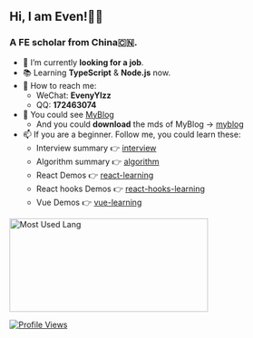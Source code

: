 ## Hi, I am Even!👋🏻
### A FE scholar from China🇨🇳.

- 🔭 I’m currently **looking for a job**.
- 📚 Learning **TypeScript** & **Node.js** now.
- 💬 How to reach me:
  - WeChat: **EvenyYlzz**
  - QQ:  **172463074**
- 🌱 You could see [MyBlog](https://juejin.cn/user/4195392104182365/posts)
  - And you could **download** the mds of MyBlog -> [myblog](https://github.com/EvenyYlzz/myblog)
- 📫 If you are a beginner. Follow me, you could learn these:
  - Interview summary 👉 [interview](https://github.com/EvenyYlzz/interview)
  - Algorithm summary 👉 [algorithm](https://github.com/EvenyYlzz/algorithm)
  - React Demos 👉 [react-learning](https://github.com/EvenyYlzz/react-learning)
  - React hooks Demos 👉 [react-hooks-learning](https://github.com/EvenyYlzz/react-hooks-learning)
  - Vue Demos 👉 [vue-learning](https://github.com/EvenyYlzz/vue-learning)

<img width="350px" height="165px" alt="Most Used Lang" src="https://github-readme-stats.vercel.app/api/top-langs/?username=EvenyYlzz&layout=compact"/>

[![Profile Views](https://komarev.com/ghpvc/?username=EvenyYlzz)](https://github.com/EvenyYlzz)